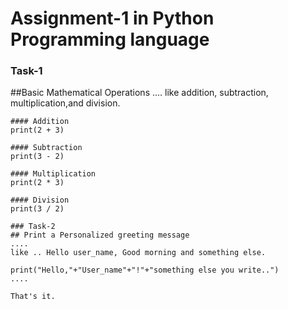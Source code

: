 # Assignment-1 in Python Programming language
### Task-1
##Basic Mathematical Operations
....
like addition, subtraction, multiplication,and division.
```
#### Addition
print(2 + 3)

#### Subtraction
print(3 - 2)

#### Multiplication
print(2 * 3)

#### Division
print(3 / 2)

### Task-2
## Print a Personalized greeting message
....
like .. Hello user_name, Good morning and something else.

print("Hello,"+"User_name"+"!"+"something else you write..")
....

That's it.